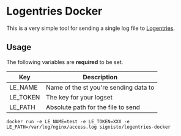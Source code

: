 # Logentries Docker

This is a very simple tool for sending a single log file to [Logentries](https://logentries.com).


## Usage

The following variables are **required** to be set.

| Key                | Description
|--------------------|--------------------------------------------|
| LE_NAME            | Name of the st you're sending data to      |
| LE_TOKEN           | The key for your logset                    |
| LE_PATH            | Absolute path for the file to send         |

``` shell
docker run -e LE_NAME=test -e LE_TOKEN=XXX -e LE_PATH=/var/log/nginx/access.log signisto/logentries-docker
```
